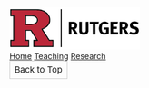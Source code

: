 <div class="topnav">
      <a href="https://www.rutgers.edu"><img width="230" src="./assets/img/rutgers_logo.png"></a>
      <div id="myLinks">  
<a class="normal" href="./#bio">Home</a>   
<a class="normal right" href="./#teaching">Teaching</a>
<a class="normal" href="./#research">Research</a>
          
 </div>
 <a href="javascript:void(0);" class="icon" onclick="myFunction()">
        <i class="fa fa-bars"></i>
      </a> 
    </div>
<script src="https://unpkg.com/vanilla-back-to-top@7.2.1/dist/vanilla-back-to-top.min.js"></script>

<script>addBackToTop({
        backgroundColor: '#fff',
        innerHTML: 'Back to Top',
        textColor: '#333'
      })
    </script>

<div id="back-to-top" class="hidden">Back to Top</div>

<style>
        #back-to-top {
          border: 1px solid #ccc;
          border-radius: 0;
          font-size: 15px;
          width: 100px;
          text-align: center;
          line-height: 30px;
          height: 30px;
        }
    </style>
